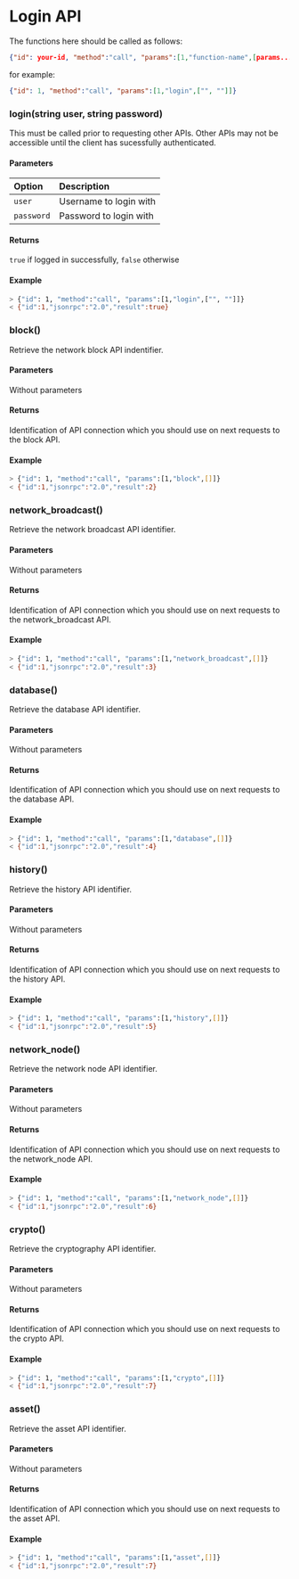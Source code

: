 <!-- markdownlint-disable md001 -->
<!-- markdownlint-disable md024 -->

# Login API

The functions here should be called as follows:

```json
{"id": your-id, "method":"call", "params":[1,"function-name",[params...]]}
```

for example:

```json
{"id": 1, "method":"call", "params":[1,"login",["", ""]]}
```

### login(string user, string password)

This must be called prior to requesting other APIs.
Other APIs may not be accessible until the client has sucessfully authenticated.

#### Parameters

| Option | Description |
|:-------|:-----------|
| `user`  | Username to login with |
| `password`  | Password to login with |

#### Returns

`true` if logged in successfully, `false` otherwise

#### Example

```bash
> {"id": 1, "method":"call", "params":[1,"login",["", ""]]}
< {"id":1,"jsonrpc":"2.0","result":true}
```

### block()

Retrieve the network block API indentifier.

#### Parameters

Without parameters

#### Returns

Identification of API connection which you should use on next requests to the block API.

#### Example

```bash
> {"id": 1, "method":"call", "params":[1,"block",[]]}
< {"id":1,"jsonrpc":"2.0","result":2}
```

### network_broadcast()

Retrieve the network broadcast API identifier.

#### Parameters

Without parameters

#### Returns

Identification of API connection which you should use on next requests to the network_broadcast API.

#### Example

```bash
> {"id": 1, "method":"call", "params":[1,"network_broadcast",[]]}
< {"id":1,"jsonrpc":"2.0","result":3}
```

### database()

Retrieve the database API identifier.

#### Parameters

Without parameters

#### Returns

Identification of API connection which you should use on next requests to the database API.

#### Example

```bash
> {"id": 1, "method":"call", "params":[1,"database",[]]}
< {"id":1,"jsonrpc":"2.0","result":4}
```

### history()

Retrieve the history API identifier.

#### Parameters

Without parameters

#### Returns

Identification of API connection which you should use on next requests to the history API.

#### Example

```bash
> {"id": 1, "method":"call", "params":[1,"history",[]]}
< {"id":1,"jsonrpc":"2.0","result":5}

```

### network_node()

Retrieve the network node API identifier.

#### Parameters

Without parameters

#### Returns

Identification of API connection which you should use on next requests to the network_node API.

#### Example

```bash
> {"id": 1, "method":"call", "params":[1,"network_node",[]]}
< {"id":1,"jsonrpc":"2.0","result":6}

```

### crypto()

Retrieve the cryptography API identifier.

#### Parameters

Without parameters

#### Returns

Identification of API connection which you should use on next requests to the crypto API.

#### Example

```bash
> {"id": 1, "method":"call", "params":[1,"crypto",[]]}
< {"id":1,"jsonrpc":"2.0","result":7}

```

### asset()

Retrieve the asset API identifier.

#### Parameters

Without parameters

#### Returns

Identification of API connection which you should use on next requests to the asset API.

#### Example

```bash
> {"id": 1, "method":"call", "params":[1,"asset",[]]}
< {"id":1,"jsonrpc":"2.0","result":7}

```
